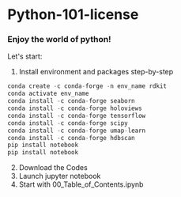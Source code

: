 # Python-101-license
### Enjoy the world of python!

Let's start: 

1. Install environment and packages step-by-step
```python
conda create -c conda-forge -n env_name rdkit
conda activate env_name
conda install -c conda-forge seaborn
conda install -c conda-forge holoviews
conda install -c conda-forge tensorflow
conda install -c conda-forge scipy
conda install -c conda-forge umap-learn
conda install -c conda-forge hdbscan
pip install notebook 
pip install notebook
```
2. Download the Codes 
3. Launch jupyter notebook
4. Start with 00_Table_of_Contents.ipynb
